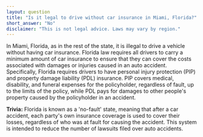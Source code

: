 ```yaml
---
layout: question
title: "Is it legal to drive without car insurance in Miami, Florida?"
short_answer: "No"
disclaimer: "This is not legal advice. Laws may vary by region."
---
```


In Miami, Florida, as in the rest of the state, it is illegal to drive a vehicle without having car insurance. Florida law requires all drivers to carry a minimum amount of car insurance to ensure that they can cover the costs associated with damages or injuries caused in an auto accident. Specifically, Florida requires drivers to have personal injury protection (PIP) and property damage liability (PDL) insurance. PIP covers medical, disability, and funeral expenses for the policyholder, regardless of fault, up to the limits of the policy, while PDL pays for damages to other people's property caused by the policyholder in an accident.

**Trivia:** Florida is known as a 'no-fault' state, meaning that after a car accident, each party's own insurance coverage is used to cover their losses, regardless of who was at fault for causing the accident. This system is intended to reduce the number of lawsuits filed over auto accidents.
